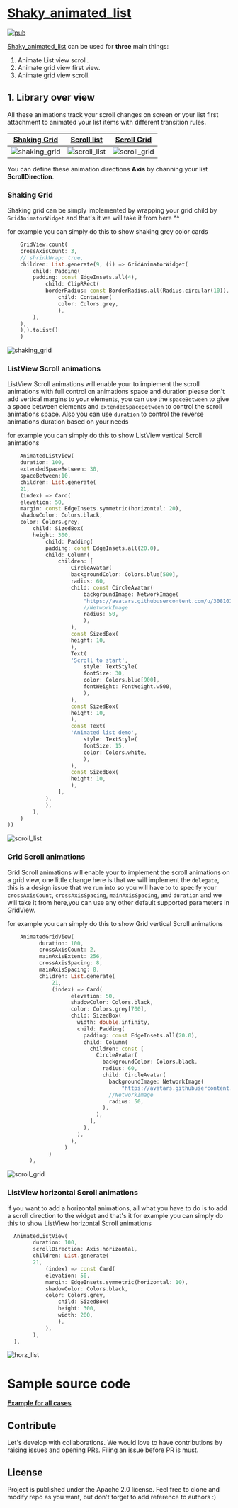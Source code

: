 # [Shaky_animated_list](https://pub.dev/packages/shaky_animated_list)

[![pub](https://img.shields.io/pub/v/shaky_animated_list.svg)](https://pub.dev/packages/shaky_animated_list/install)

[Shaky_animated_list](https://pub.dev/packages/shaky_animated_list) can be used for **three** main things:

1. Animate List view scroll.
2. Animate grid view first view.
3. Animate grid view scroll.

## 1. Library over view


All these animations track your scroll changes on screen or your list first attachment to animated your list items with different transition rules.

[Shaking Grid][shaking_grid] | [Scroll list][scroll_list] | [Scroll Grid][scroll_grid]
--- | --- | ---
![shaking_grid] | ![scroll_list] | ![scroll_grid]

You can define these animation directions **Axis** by channing your list **ScrollDirection**.

### Shaking Grid

Shaking grid can be simply implemented by wrapping your grid child by `GridAnimatorWidget` and that's it we will take it from here ^^

for example you can simply do this to show shaking grey color cards
```dart
    GridView.count(
    crossAxisCount: 3,
    // shrinkWrap: true,
    children: List.generate(9, (i) => GridAnimatorWidget(
        child: Padding(
        padding: const EdgeInsets.all(4),
            child: ClipRRect(
            borderRadius: const BorderRadius.all(Radius.circular(10)),
                child: Container(
                color: Colors.grey,
                ),
        ),
    ),
    ),).toList()
    )
```
![shaking_grid]

### ListView Scroll animations

ListView Scroll animations will enable your to implement the scroll animations with full control on animations space and duration please don't add vertical margins to your elements, you can use the `spaceBetween` to give a space between elements and `extendedSpaceBetween` to control the scroll animations space.
Also you can use `duration` to control the reverse animations duration based on your needs

for example you can simply do this to show ListView vertical Scroll animations
```dart
    AnimatedListView(
    duration: 100,
    extendedSpaceBetween: 30,
    spaceBetween:10,
    children: List.generate(
    21,
    (index) => Card(
    elevation: 50,
    margin: const EdgeInsets.symmetric(horizontal: 20),
    shadowColor: Colors.black,
    color: Colors.grey,
        child: SizedBox(
        height: 300,
            child: Padding(
            padding: const EdgeInsets.all(20.0),
            child: Column(
                children: [
                    CircleAvatar(
                    backgroundColor: Colors.blue[500],
                    radius: 60,
                    child: const CircleAvatar(
                        backgroundImage: NetworkImage(
                        "https://avatars.githubusercontent.com/u/30810111?v=4"),
                        //NetworkImage
                        radius: 50,
                        ),
                    ),
                    const SizedBox(
                    height: 10,
                    ),
                    Text(
                    'Scroll to start',
                        style: TextStyle(
                        fontSize: 30,
                        color: Colors.blue[900],
                        fontWeight: FontWeight.w500,
                        ),
                    ),
                    const SizedBox(
                    height: 10,
                    ),
                    const Text(
                    'Animated list demo',
                        style: TextStyle(
                        fontSize: 15,
                        color: Colors.white,
                        ),
                    ),
                    const SizedBox(
                    height: 10,
                    ),
                ],
            ),
            ),
        ),
    )
))
```
![scroll_list]


### Grid Scroll animations
Grid Scroll animations will enable your to implement the scroll animations on a grid view, one little change here is that we will implement the `delegate`, this is a design issue that we run into so you will have to 
to specify your `crossAxisCount`, `crossAxisSpacing`, `mainAxisSpacing`, and `duration` and we will take it from here,you can use any other default supported parameters in GridView.

for example you can simply do this to show Grid vertical Scroll animations
```dart
    AnimatedGridView(
          duration: 100,
          crossAxisCount: 2,
          mainAxisExtent: 256,
          crossAxisSpacing: 8,
          mainAxisSpacing: 8,
          children: List.generate(
              21,
              (index) => Card(
                    elevation: 50,
                    shadowColor: Colors.black,
                    color: Colors.grey[700],
                    child: SizedBox(
                      width: double.infinity,
                      child: Padding(
                        padding: const EdgeInsets.all(20.0),
                        child: Column(
                          children: const [
                            CircleAvatar(
                              backgroundColor: Colors.black,
                              radius: 60,
                              child: CircleAvatar(
                                backgroundImage: NetworkImage(
                                    "https://avatars.githubusercontent.com/u/30810111?v=4"),
                                //NetworkImage
                                radius: 50,
                              ),
                            ),
                          ],
                        ),
                      ),
                    ),
                  )
             )
       ),

```
![scroll_grid]



### ListView horizontal Scroll animations

if you want to add a horizontal animations, all what you have to do is to add a scroll direction to the widget and that's it 
for example you can simply do this to show ListView horizontal Scroll animations
```dart
  AnimatedListView(
        duration: 100,
        scrollDirection: Axis.horizontal,
        children: List.generate(
        21,
            (index) => const Card(
            elevation: 50,
            margin: EdgeInsets.symmetric(horizontal: 10),
            shadowColor: Colors.black,
            color: Colors.grey,
                child: SizedBox(
                height: 300,
                width: 200,
                ),
            ),
        ),
  ),
```
![horz_list]

# Sample source code

**[Example for all cases](https://github.com/lgvalle/Material-Animations/)**

<a name="contribute"></a>
## Contribute
Let's develop with collaborations. We would love to have contributions by raising issues and opening PRs. Filing an issue before PR is must.


## License
Project is published under the Apache 2.0 license. Feel free to clone and modify repo as you want, but don't forget to add reference to authors :)

[library]: https://pub

[scroll_list]: /assets/scroll_list.gif

[scroll_grid]: /assets/grid_scroll.gif

[shaking_grid]: /assets/shaking_grid.gif

[horz_list]: /assets/horz_list.gif

